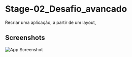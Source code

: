 # Stage-02_Desafio_avancado
Recriar uma aplicação, a partir de um layout,

## Screenshots

![App Screenshot](https://i.imgur.com/eRzFECi.jpg)
